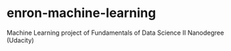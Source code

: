 # enron-machine-learning
Machine Learning project of Fundamentals of Data Science II Nanodegree (Udacity)
